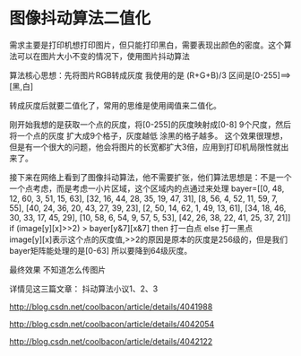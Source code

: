 # 图像抖动算法二值化
需求主要是打印机想打印图片，但只能打印黑白，需要表现出颜色的密度。这个算法可以在图片大小不变的情况下，使用图片抖动算法


算法核心思想：先将图片RGB转成灰度  我使用的是 (R+G+B)/3   区间是[0-255]==>[黑,白]

转成灰度后就要二值化了，常用的思维是使用阈值来二值化。

刚开始我想的是获取一个点的灰度，将[0-255]的灰度映射成[0-8] 9个尺度，然后将一个点的灰度 扩大成9个格子，灰度越低 涂黑的格子越多。
这个效果很理想，但是有一个很大的问题，他会将图片的长宽都扩大3倍，应用到打印机局限性就出来了。

接下来在网络上看到了图像抖动算法，他不需要扩张，他们算法思想是：不是一个一个点考虑，而是考虑一小片区域，这个区域内的点通过来处理
          bayer=[[0, 48, 12, 60, 3, 51, 15, 63],
                [32, 16, 44, 28, 35, 19, 47, 31],
                [8, 56, 4, 52, 11, 59, 7, 55],
                [40, 24, 36, 20, 43, 27, 39, 23],
                [2, 50, 14, 62, 1, 49, 13, 61],
                [34, 18, 46, 30, 33, 17, 45, 29],
                [10, 58, 6, 54, 9, 57, 5, 53],
                [42, 26, 38, 22, 41, 25, 37, 21]]
 if (image[y][x]>>2) > bayer[y&7][x&7] then 打一白点 else 打一黑点               
    image[y][x]表示这个点的灰度值,>>2的原因是原本的灰度是256级的，但是我们bayer矩阵能处理的是[0-63] 所以要降到64级灰度。           
                
最终效果 不知道怎么传图片

详情见这三篇文章：
抖动算法小议1、2、3

http://blog.csdn.net/coolbacon/article/details/4041988

http://blog.csdn.net/coolbacon/article/details/4042054

http://blog.csdn.net/coolbacon/article/details/4042122
